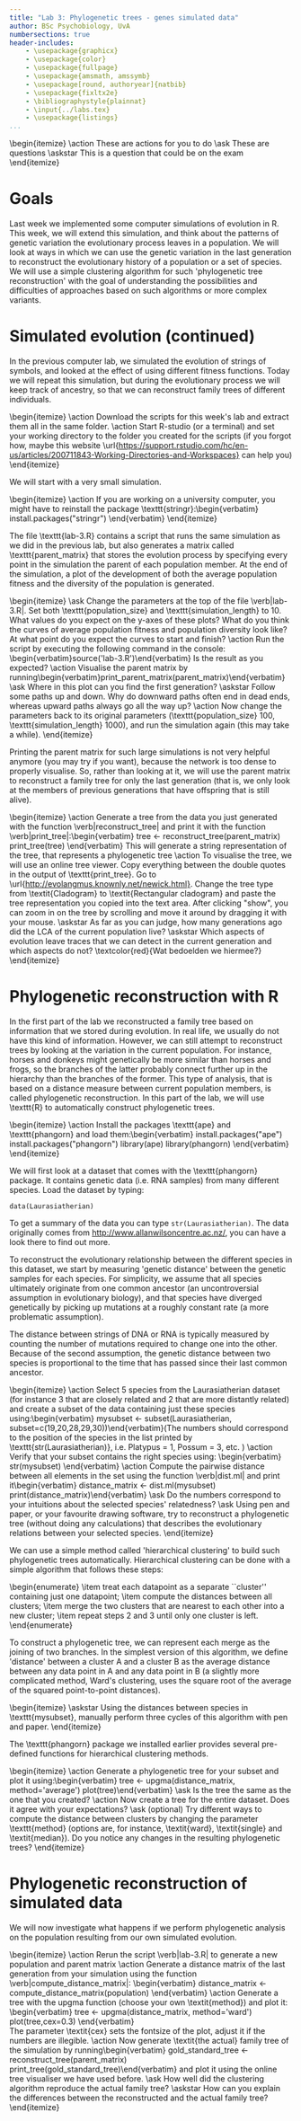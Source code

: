 ```yaml
---
title: "Lab 3: Phylogenetic trees - genes simulated data"
author: BSc Psychobiology, UvA
numbersections: true
header-includes:
    - \usepackage{graphicx}
    - \usepackage{color}
    - \usepackage{fullpage}
    - \usepackage{amsmath, amssymb}
    - \usepackage[round, authoryear]{natbib}
    - \usepackage{fixltx2e}
    - \bibliographystyle{plainnat}
    - \input{../labs.tex}
    - \usepackage{listings}
...
```


\begin{itemize}
\action These are actions for you to do
\ask These are questions
\askstar This is a question that could be on the exam
\end{itemize}

# Goals

Last week we implemented some computer simulations of evolution in R. 
This week, we will extend this simulation, and think about the patterns of genetic variation the evolutionary process leaves in a population. 
We will look at ways in which we can use the genetic variation in the last generation to reconstruct the evolutionary history of a population or a set of species. 
We will use a simple clustering algorithm for such 'phylogenetic tree reconstruction' with the goal of understanding the possibilities and difficulties of approaches based on such algorithms or more complex variants.

# Simulated evolution (continued)

In the previous computer lab, we simulated the evolution of strings of symbols, and looked at the effect of using different fitness functions.
Today we will repeat this simulation, but during the evolutionary process we will keep track of ancestry, so that we can reconstruct family trees of different individuals.

\begin{itemize}
\action Download the scripts for this week's lab and extract them all in the same folder.
\action Start R-studio (or a terminal) and set your working directory to the folder you created for the scripts (if you forgot how, maybe this website \url{https://support.rstudio.com/hc/en-us/articles/200711843-Working-Directories-and-Workspaces} can help you)
\end{itemize}

We will start with a very small simulation. 

\begin{itemize}
\action If you are working on a university computer, you might have to reinstall the package \texttt{stringr}:\begin{verbatim}
install.packages("stringr") \end{verbatim}
\end{itemize}

The file \texttt{lab-3.R} contains a script that runs the same simulation as we did in the previous lab, but also generates a matrix called \texttt{parent\_matrix} that stores the evolution process by specifying every point in the simulation the parent of each population member. 
At the end of the simulation, a plot of the development of both the average population fitness and the diversity of the population is generated.

\begin{itemize}
\ask Change the parameters at the top of the file \verb|lab-3.R|. Set both \texttt{population\_size} and \texttt{simulation\_length} to 10. What values do you expect on the y-axes of these plots? What do you think the curves of average population fitness and population diversity look like? At what point do you expect the curves to start and finish?
\action Run the script by executing the following command in the console: \begin{verbatim}source('lab-3.R')\end{verbatim}
Is the result as you expected?
\action Visualise the parent matrix by running\begin{verbatim}print_parent_matrix(parent_matrix)\end{verbatim}
\ask Where in this plot can you find the first generation?
\askstar Follow some paths up and down. Why do downward paths often end in dead ends, whereas upward paths always go all the way up?
\action Now change the parameters back to its original parameters (\texttt{population\_size} 100, \texttt{simulation\_length} 1000), and run the simulation again (this may take a while).
\end{itemize}

Printing the parent matrix for such large simulations is not very helpful anymore (you may try if you want), because the network is too dense to properly visualise.
So, rather than looking at it, we will use the parent matrix to reconstruct a family tree for only the last generation (that is, we only look at the members of previous generations that have offspring that is still alive).

\begin{itemize}
\action Generate a tree from the data you just generated with the function \verb|reconstruct_tree| and print it with the function \verb|print_tree|:\begin{verbatim}
        tree <- reconstruct_tree(parent_matrix)
        print_tree(tree) \end{verbatim}
    This will generate a string representation of the tree, that represents a phylogenetic tree
\action To visualise the tree, we will use an online tree viewer. Copy everything between the double quotes in the output of \texttt{print\_tree}. Go to \url{http://evolangmus.knownly.net/newick.html}. Change the tree type from \textit{Cladogram} to \textit{Rectangular cladogram} and paste the tree representation you copied into the text area. After clicking "show", you can zoom in on the tree by scrolling and move it around by dragging it with your mouse.
\askstar As far as you can judge, how many generations ago did the LCA of the current population live?
\askstar Which aspects of evolution leave traces that we can detect in the current generation and which aspects do not? \textcolor{red}{Wat bedoelden we hiermee?}
\end{itemize}

# Phylogenetic reconstruction with R

In the first part of the lab we reconstructed a family tree based on information that we stored during evolution. In real life, we usually do not have this kind of information. However, we can still attempt to reconstruct trees by looking at the variation in the current population. For instance, horses and donkeys might genetically be more similar than horses and frogs, so the branches of the latter probably connect further up in the hierarchy than the branches of the former. This type of analysis, that is based on a distance measure between current population members, is called phylogenetic reconstruction. In this part of the lab, we will use \texttt{R} to automatically construct phylogenetic trees.

\begin{itemize}
    \action Install the packages \texttt{ape} and \texttt{phangorn} and load them:\begin{verbatim}
    install.packages("ape")
    install.packages("phangorn")
    library(ape)
    library(phangorn)
    \end{verbatim}
\end{itemize}

We will first look at a dataset that comes with the \texttt{phangorn} package. It contains genetic data (i.e. RNA samples) from many different species. Load the dataset by typing:

`data(Laurasiatherian)`

To get a summary of the data you can type `str(Laurasiatherian)`. The data originally comes from  <http://www.allanwilsoncentre.ac.nz/>, you can have a look there to find out more.

To reconstruct the evolutionary relationship between the different species in this dataset, we start by measuring 'genetic distance' between the genetic samples for each species. For simplicity, we assume that all species ultimately originate from one common ancestor (an uncontroversial assumption in evolutionary biology), and that species have diverged genetically by picking up mutations at a roughly constant rate (a more problematic assumption). 

The distance between strings of DNA or RNA is typically measured by counting the number of mutations required to change one into the other. Because of the second assumption, the genetic distance between two species is proportional to the time that has passed since their last common ancestor.

\begin{itemize}
    \action Select 5 species from the Laurasiatherian dataset  (for instance 3 that are closely related and 2 that are more distantly related) and create a subset of the data containing just these species using:\begin{verbatim}
    mysubset <- subset(Laurasiatherian, subset=c(19,20,28,29,30))\end{verbatim}(The numbers should correspond to the position of the species in the list printed by \texttt{str(Laurasiatherian)}, i.e. Platypus = 1, Possum = 3, etc. )
    \action Verify that your subset contains the right species using:
    \begin{verbatim}
    str(mysubset) \end{verbatim}
    \action Compute the pairwise distance between all elements in the set using the function \verb|dist.ml| and print it\begin{verbatim}
    distance_matrix <- dist.ml(mysubset)
    print(distance_matrix)\end{verbatim}
    \ask Do the numbers correspond to your intuitions about the selected species' relatedness?
    \ask Using pen and paper, or your favourite drawing software, try to reconstruct a phylogenetic tree (without doing any calculations) that describes the evolutionary relations between your selected species.
\end{itemize}

We can use a simple method called 'hierarchical clustering' to build such phylogenetic trees automatically. Hierarchical clustering can be done with a simple algorithm that follows these steps:

\begin{enumerate}
\item treat each datapoint as a separate ``cluster'' containing just one datapoint;
\item compute the distances between all clusters;
\item merge the two clusters that are nearest to each other into a new cluster;
\item repeat steps 2 and 3 until only one cluster is left. 
\end{enumerate}

To construct a phylogenetic tree, we can represent each merge as the joining of two branches. In the simplest version of this algorithm, we define 'distance' between a cluster A and a cluster B as the average distance between any data point in A and any data point in B (a slightly more complicated method, Ward's clustering, uses the square root of the average of the squared point-to-point distances).

\begin{itemize}
	\askstar Using the distances between species in \texttt{mysubset}, manually perform three cycles of this algorithm with pen and paper.
\end{itemize}

The \texttt{phangorn} package we installed earlier provides several pre-defined functions for hierarchical clustering methods. 

\begin{itemize}
    \action Generate a phylogenetic tree for your subset and plot it using:\begin{verbatim}
    tree <- upgma(distance_matrix, method='average')
    plot(tree)\end{verbatim}
\ask Is the tree the same as the one that you created?
\action Now create a tree for the entire dataset. Does it agree with your expectations?
\ask (optional) Try different ways to compute the distance between clusters by changing the parameter \texttt{method} (options are, for instance, \textit{ward}, \textit{single} and \textit{median}). Do you notice any changes in the resulting phylogenetic trees?
\end{itemize}

# Phylogenetic reconstruction of simulated data

We will now investigate what happens if we perform phylogenetic analysis on the population resulting from our own simulated evolution.

\begin{itemize}
    \action Rerun the script \verb|lab-3.R| to generate a new population and parent matrix
    \action Generate a distance matrix of the last generation from your simulation using the function \verb|compute_distance_matrix|:
    \begin{verbatim}
    distance_matrix <- compute_distance_matrix(population)
    \end{verbatim}
    \action Generate a tree with the upgma function (choose your own \textit{method}) and plot it:
    \begin{verbatim}
    tree <- upgma(distance_matrix, method='ward')
    plot(tree,cex=0.3)
    \end{verbatim}    
    The parameter \textit{cex} sets the fontsize of the plot, adjust it if the numbers are illegible.
    \action Now generate \textit{the actual} family tree of the simulation by running\begin{verbatim}
    gold_standard_tree <- reconstruct_tree(parent_matrix)
    print_tree(gold_standard_tree)\end{verbatim} and plot it using the online tree visualiser we have used before.
    \ask How well did the clustering algorithm reproduce the actual family tree?
    \askstar How can you explain the differences between the reconstructed and the actual family tree?
\end{itemize}
